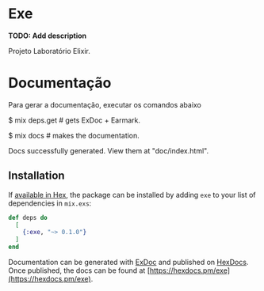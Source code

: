 # Exe

**TODO: Add description**

Projeto Laboratório Elixir.

# Documentação
Para gerar a documentação, executar os comandos abaixo

$ mix deps.get # gets ExDoc + Earmark.

$ mix docs # makes the documentation.

Docs successfully generated.
View them at "doc/index.html".


## Installation

If [available in Hex](https://hex.pm/docs/publish), the package can be installed
by adding `exe` to your list of dependencies in `mix.exs`:

```elixir
def deps do
  [
    {:exe, "~> 0.1.0"}
  ]
end
```

Documentation can be generated with [ExDoc](https://github.com/elixir-lang/ex_doc)
and published on [HexDocs](https://hexdocs.pm). Once published, the docs can
be found at [https://hexdocs.pm/exe](https://hexdocs.pm/exe).

